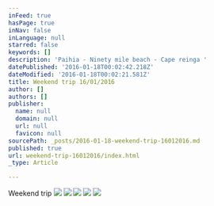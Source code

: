 ```yaml
---
inFeed: true
hasPage: true
inNav: false
inLanguage: null
starred: false
keywords: []
description: 'Paihia - Ninety mile beach - Cape reinga '
datePublished: '2016-01-18T00:02:42.218Z'
dateModified: '2016-01-18T00:02:21.581Z'
title: Weekend trip 16/01/2016
author: []
authors: []
publisher:
  name: null
  domain: null
  url: null
  favicon: null
sourcePath: _posts/2016-01-18-weekend-trip-16012016.md
published: true
url: weekend-trip-16012016/index.html
_type: Article

---
```

Weekend trip
![](https://the-grid-user-content.s3-us-west-2.amazonaws.com/0607500f-9682-4977-a8d1-46266cac0b90.jpg)
![](https://the-grid-user-content.s3-us-west-2.amazonaws.com/b3c0c9ec-f4f2-4134-a0d9-c1b065c11e5c.jpg)
![](https://the-grid-user-content.s3-us-west-2.amazonaws.com/108fab38-5ca1-4497-8781-d56b0f4bf9a4.jpg)
![](https://the-grid-user-content.s3-us-west-2.amazonaws.com/b3002838-f2e0-458a-beca-f5d8571c2567.jpg)
![](https://the-grid-user-content.s3-us-west-2.amazonaws.com/c7008294-d0d0-4af0-ace7-0d9d6abc8cf3.jpg)